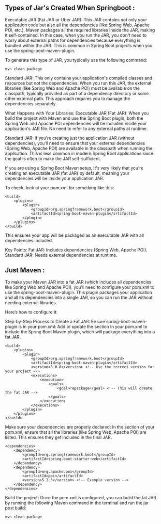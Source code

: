 ## Types of Jar's Created When Springboot : 

Executable JAR (Fat JAR or Uber JAR): This JAR contains not only your application code but also all the dependencies (like Spring Web, Apache POI, etc.). Maven packages all the required libraries inside the JAR, making it self-contained. In this case, when you run the JAR, you don't need to worry about external paths for dependencies because everything is bundled within the JAR. This is common in Spring Boot projects when you use the spring-boot-maven-plugin.

To generate this type of JAR, you typically use the following command:
```
mvn clean package

```

Standard JAR: This only contains your application's compiled classes and resources but not the dependencies. When you run this JAR, the external libraries (like Spring Web and Apache POI) must be available on the classpath, typically provided as part of a dependency directory or some other external path. This approach requires you to manage the dependencies separately.

What Happens with Your Libraries:
Executable JAR (Fat JAR): When you build the project with Maven and use the Spring Boot plugin, both the Spring Web and Apache POI dependencies will be included inside your application's JAR file. No need to refer to any external paths at runtime.

Standard JAR: If you're creating just the application JAR (without dependencies), you'll need to ensure that your external dependencies (Spring Web, Apache POI) are available in the classpath when running the application. This is less common in modern Spring Boot applications since the goal is often to make the JAR self-sufficient.

If you are using a Spring Boot Maven setup, it's very likely that you're creating an executable JAR (fat JAR) by default, meaning your dependencies will be inside your application JAR.

To check, look at your pom.xml for something like this:
```
<build>
    <plugins>
        <plugin>
            <groupId>org.springframework.boot</groupId>
            <artifactId>spring-boot-maven-plugin</artifactId>
        </plugin>
    </plugins>
</build>

```
This ensures your app will be packaged as an executable JAR with all dependencies included.

Key Points:
Fat JAR: Includes dependencies (Spring Web, Apache POI).
Standard JAR: Needs external dependencies at runtime.


## Just Maven : 
To make your Maven JAR into a fat JAR (which includes all dependencies like Spring Web and Apache POI), you'll need to configure your pom.xml to use the spring-boot-maven-plugin. This plugin packages your application and all its dependencies into a single JAR, so you can run the JAR without needing external libraries.

Here’s how to configure it:

Step-by-Step Process to Create a Fat JAR:
Ensure spring-boot-maven-plugin is in your pom.xml: Add or update the <build> section in your pom.xml to include the Spring Boot Maven plugin, which will package everything into a fat JAR.

```
<build>
    <plugins>
        <plugin>
            <groupId>org.springframework.boot</groupId>
            <artifactId>spring-boot-maven-plugin</artifactId>
            <version>3.0.0</version> <!-- Use the correct version for your project -->
            <executions>
                <execution>
                    <goals>
                        <goal>repackage</goal> <!-- This will create the fat JAR -->
                    </goals>
                </execution>
            </executions>
        </plugin>
    </plugins>
</build>

```

Make sure your dependencies are properly declared: In the <dependencies> section of your pom.xml, ensure that all the libraries (like Spring Web, Apache POI) are listed. This ensures they get included in the final JAR.

```
<dependencies>
    <dependency>
        <groupId>org.springframework.boot</groupId>
        <artifactId>spring-boot-starter-web</artifactId>
    </dependency>
    <dependency>
        <groupId>org.apache.poi</groupId>
        <artifactId>poi</artifactId>
        <version>5.2.3</version> <!-- Example version -->
    </dependency>
</dependencies>

```

Build the project: Once the pom.xml is configured, you can build the fat JAR by running the following Maven command in the terminal and run the jar post build:
```
mvn clean package

```
